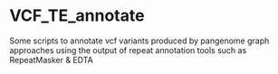 # VCF_TE_annotate
Some scripts to annotate vcf variants produced by pangenome graph approaches using the output of repeat annotation tools such as RepeatMasker &amp; EDTA
